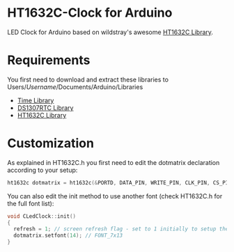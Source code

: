 HT1632C-Clock for Arduino
=============

LED Clock for Arduino based on wildstray's awesome [HT1632C Library](https://code.google.com/p/ht1632c/).

Requirements
=============
You first need to download and extract these libraries to Users/*Username*/Documents/Arduino/Libraries

* [Time Library](http://www.pjrc.com/teensy/td_libs_Time.html)
* [DS1307RTC Library](http://www.pjrc.com/teensy/td_libs_DS1307RTC.html)
* [HT1632C Library](https://code.google.com/p/ht1632c/)

Customization
=============

As explained in HT1632C.h you first need to edit the dotmatrix declaration according to your setup:

```c++
ht1632c dotmatrix = ht1632c(&PORTD, DATA_PIN, WRITE_PIN, CLK_PIN, CS_PIN, GEOM_32x16, 1);
```

You can also edit the init method to use another font (check HT1632C.h for the full font list):

```c++
void CLedClock::init()
{
  refresh = 1; // screen refresh flag - set to 1 initially to setup the clock
  dotmatrix.setfont(14); // FONT_7x13
}
```
